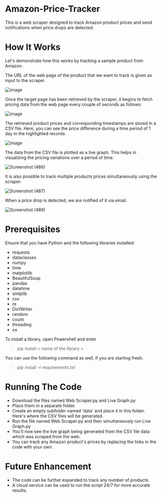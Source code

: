 # Amazon-Price-Tracker
This is a web scraper designed to track Amazon product prices and send notifications when price drops are detected.

# How It Works
Let's demonstrate how this works by tracking a sample product from Amazon.

The URL of the web page of the product that we want to track is given as input to the scraper. 

![image](https://user-images.githubusercontent.com/61287560/190400932-3b3ece0a-0a64-498e-8a5a-cf2048d3746b.png)
 
Once the target page has been retrieved by the scraper, it begins to fetch pricing data from the web page every couple of seconds as follows:

![image](https://user-images.githubusercontent.com/61287560/190401069-193fc6ac-4ae1-49fd-b37c-83a9cf05cf35.png)

The retrieved product prices and corresponding timestamps are stored in a CSV file. Here, you can see the price difference during a time period of 1 day in the highlighted records.

![image](https://user-images.githubusercontent.com/61287560/190401786-c38424c7-4365-43d5-8365-d86c9723c6d5.png)

The data from the CSV file is plotted as a live graph. This helps in visualizing the pricing variations over a period of time.

![Screenshot (486)](https://user-images.githubusercontent.com/61287560/190405066-74784c4f-da32-475d-89f5-89235b47ae07.png)

It is also possible to track multiple products prices simultaneously using the scraper.

![Screenshot (487)](https://user-images.githubusercontent.com/61287560/190409463-1b96392b-c29e-494c-ac41-35a9508af5f6.png)

When a price drop is detected, we are notified of it via email.

![Screenshot (489)](https://user-images.githubusercontent.com/61287560/190417012-9cc78013-f069-4917-94c6-1030a1ba0362.png)

# Prerequisites

Ensure that you have Python and the following libraries installed:

* requests
* dataclasses
* numpy
* time
* matplotlib
* BeautifulSoup
* pandas
* datetime
* smtplib
* csv
* re
* DictWriter
* random
* count
* threading
* os

To install a library, open Powershell and enter
> pip install < name of the library >

You can use the following command as well, if you are starting fresh.
> pip install -r requirements.txt

# Running The Code

* Download the files named Web Scraper.py and Live Graph.py 
* Place them in a separate folder.
* Create an empty subfolder named 'data' and place it in this folder. Here's where the CSV files will be generated.
* Run the file named Web Scraper.py and then simultaneously run Live Graph.py
* You'll now see the live graph being generated from the CSV file data which was scraped from the web.
* You can track any Amazon product's prices by replacing the links in the code with your own.

# Future Enhancement

* The code can be further expanded to track any number of products.
* A cloud service can be used to run the script 24/7 for more accurate results.



